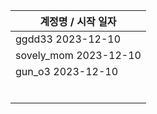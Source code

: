| 계정명 / 시작 일자|
|--------|
| ggdd33 2023-12-10  |
| sovely_mom 2023-12-10 |
| gun_o3 2023-12-10 |
|        |            
|        |            
|        |            
|        |            
|        |            
|        |            

